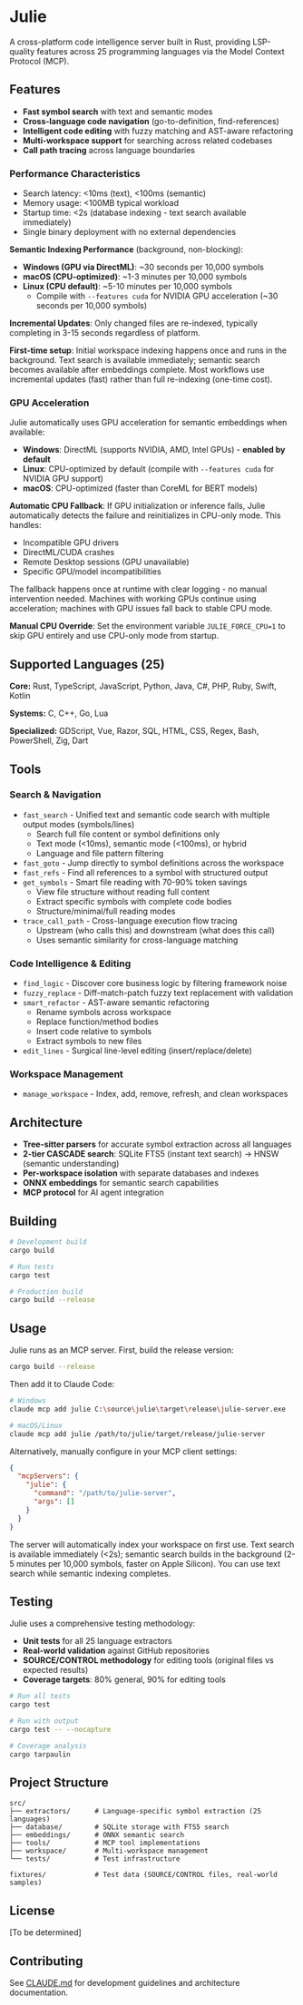 # Julie

A cross-platform code intelligence server built in Rust, providing LSP-quality features across 25 programming languages via the Model Context Protocol (MCP).

## Features

- **Fast symbol search** with text and semantic modes
- **Cross-language code navigation** (go-to-definition, find-references)
- **Intelligent code editing** with fuzzy matching and AST-aware refactoring
- **Multi-workspace support** for searching across related codebases
- **Call path tracing** across language boundaries

### Performance Characteristics

- Search latency: <10ms (text), <100ms (semantic)
- Memory usage: <100MB typical workload
- Startup time: <2s (database indexing - text search available immediately)
- Single binary deployment with no external dependencies

**Semantic Indexing Performance** (background, non-blocking):
- **Windows (GPU via DirectML)**: ~30 seconds per 10,000 symbols
- **macOS (CPU-optimized)**: ~1-3 minutes per 10,000 symbols
- **Linux (CPU default)**: ~5-10 minutes per 10,000 symbols
  - Compile with `--features cuda` for NVIDIA GPU acceleration (~30 seconds per 10,000 symbols)

**Incremental Updates**: Only changed files are re-indexed, typically completing in 3-15 seconds regardless of platform.

**First-time setup**: Initial workspace indexing happens once and runs in the background. Text search is available immediately; semantic search becomes available after embeddings complete. Most workflows use incremental updates (fast) rather than full re-indexing (one-time cost).

### GPU Acceleration

Julie automatically uses GPU acceleration for semantic embeddings when available:

- **Windows**: DirectML (supports NVIDIA, AMD, Intel GPUs) - **enabled by default**
- **Linux**: CPU-optimized by default (compile with `--features cuda` for NVIDIA GPU support)
- **macOS**: CPU-optimized (faster than CoreML for BERT models)

**Automatic CPU Fallback**: If GPU initialization or inference fails, Julie automatically detects the failure and reinitializes in CPU-only mode. This handles:
- Incompatible GPU drivers
- DirectML/CUDA crashes
- Remote Desktop sessions (GPU unavailable)
- Specific GPU/model incompatibilities

The fallback happens once at runtime with clear logging - no manual intervention needed. Machines with working GPUs continue using acceleration; machines with GPU issues fall back to stable CPU mode.

**Manual CPU Override**: Set the environment variable `JULIE_FORCE_CPU=1` to skip GPU entirely and use CPU-only mode from startup.

## Supported Languages (25)

**Core:** Rust, TypeScript, JavaScript, Python, Java, C#, PHP, Ruby, Swift, Kotlin

**Systems:** C, C++, Go, Lua

**Specialized:** GDScript, Vue, Razor, SQL, HTML, CSS, Regex, Bash, PowerShell, Zig, Dart

## Tools

### Search & Navigation
- `fast_search` - Unified text and semantic code search with multiple output modes (symbols/lines)
  - Search full file content or symbol definitions only
  - Text mode (<10ms), semantic mode (<100ms), or hybrid
  - Language and file pattern filtering
- `fast_goto` - Jump directly to symbol definitions across the workspace
- `fast_refs` - Find all references to a symbol with structured output
- `get_symbols` - Smart file reading with 70-90% token savings
  - View file structure without reading full content
  - Extract specific symbols with complete code bodies
  - Structure/minimal/full reading modes
- `trace_call_path` - Cross-language execution flow tracing
  - Upstream (who calls this) and downstream (what does this call)
  - Uses semantic similarity for cross-language matching

### Code Intelligence & Editing
- `find_logic` - Discover core business logic by filtering framework noise
- `fuzzy_replace` - Diff-match-patch fuzzy text replacement with validation
- `smart_refactor` - AST-aware semantic refactoring
  - Rename symbols across workspace
  - Replace function/method bodies
  - Insert code relative to symbols
  - Extract symbols to new files
- `edit_lines` - Surgical line-level editing (insert/replace/delete)

### Workspace Management
- `manage_workspace` - Index, add, remove, refresh, and clean workspaces

## Architecture

- **Tree-sitter parsers** for accurate symbol extraction across all languages
- **2-tier CASCADE search**: SQLite FTS5 (instant text search) → HNSW (semantic understanding)
- **Per-workspace isolation** with separate databases and indexes
- **ONNX embeddings** for semantic search capabilities
- **MCP protocol** for AI agent integration

## Building

```bash
# Development build
cargo build

# Run tests
cargo test

# Production build
cargo build --release
```

## Usage

Julie runs as an MCP server. First, build the release version:

```bash
cargo build --release
```

Then add it to Claude Code:

```bash
# Windows
claude mcp add julie C:\source\julie\target\release\julie-server.exe

# macOS/Linux
claude mcp add julie /path/to/julie/target/release/julie-server
```

Alternatively, manually configure in your MCP client settings:

```json
{
  "mcpServers": {
    "julie": {
      "command": "/path/to/julie-server",
      "args": []
    }
  }
}
```

The server will automatically index your workspace on first use. Text search is available immediately (<2s); semantic search builds in the background (2-5 minutes per 10,000 symbols, faster on Apple Silicon). You can use text search while semantic indexing completes.

## Testing

Julie uses a comprehensive testing methodology:

- **Unit tests** for all 25 language extractors
- **Real-world validation** against GitHub repositories
- **SOURCE/CONTROL methodology** for editing tools (original files vs expected results)
- **Coverage targets**: 80% general, 90% for editing tools

```bash
# Run all tests
cargo test

# Run with output
cargo test -- --nocapture

# Coverage analysis
cargo tarpaulin
```

## Project Structure

```
src/
├── extractors/      # Language-specific symbol extraction (25 languages)
├── database/        # SQLite storage with FTS5 search
├── embeddings/      # ONNX semantic search
├── tools/           # MCP tool implementations
├── workspace/       # Multi-workspace management
└── tests/           # Test infrastructure

fixtures/            # Test data (SOURCE/CONTROL files, real-world samples)
```

## License

[To be determined]

## Contributing

See [CLAUDE.md](CLAUDE.md) for development guidelines and architecture documentation.
